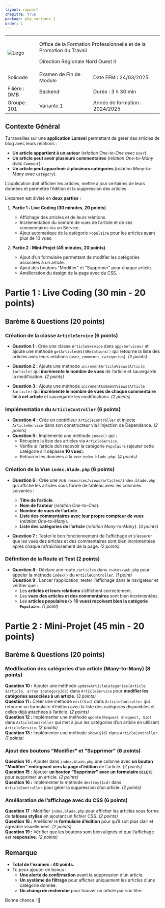 ```yaml
---
layout: rapport
chapitre: true
package: pkg_variante_1
order: 1
---
```



<table class="word-style">
        <tbody>
            <tr>
              <td>
                    <img src="{{ site.baseurl }}/assets/images/logo.png"  alt="Logo">
                </td>
                <td colspan="2" class="header">
                    <p>Office de la Formation Professionnelle et de la Promotion du Travail</p>
                    <p>Direction Régionale Nord Ouest II</p>
                </td>
            </tr>
            <tr>
               <td class="bold">Solicode</td>
               <td class="bold">Examen de Fin de Module</td>
               <td class="bold">Date EFM : 24/03/2025</td>
            </tr>
            <tr>
                <td class="bold">Filière : DMB</td>
                <td class="highlight">Backend</td>
                <td class="bold">Durée : 3 h 30 min</td>
            </tr>
            <tr>
               <td class="bold">Groupe : 101</td>
               <td class>Variante 1</td>
               <td class="bold">Année de formation : 2024/2025</td>
            </tr>
        </tbody>
</table>


## **Contexte Général**
Tu travailles sur une **application Laravel** permettant de gérer des articles de blog avec leurs relations :  
- **Un article appartient à un auteur** (*relation One-to-One avec `User`*).  
- **Un article peut avoir plusieurs commentaires** (*relation One-to-Many avec `Comment`*).  
- **Un article peut appartenir à plusieurs catégories** (*relation Many-to-Many avec `Category`*).  

L’application doit afficher les articles, mettre à jour certaines de leurs données et permettre l’édition et la suppression des articles.

L’examen est divisé en **deux parties** :

1. **Partie 1 : Live Coding (30 minutes, 20 points)**  
   - Affichage des articles et de leurs relations.  
   - Incrémentation du nombre de vues de l’article et de ses commentaires via un Service.  
   - Ajout automatique de la catégorie `Populaire` pour les articles ayant plus de 10 vues.  

2. **Partie 2 : Mini-Projet (45 minutes, 20 points)**  
   - Ajout d’un formulaire permettant de modifier les catégories associées à un article.  
   - Ajout des boutons "Modifier" et "Supprimer" pour chaque article.  
   - Amélioration du design de la page avec du CSS.  



# **Partie 1 : Live Coding (30 min - 20 points)**  

## **Barème & Questions (20 points)**
### **Création de la classe `ArticleService` (6 points)**
- **Question 1 :** Crée une classe `ArticleService` dans `app/Services/` et ajoute une méthode `getArticlesWithRelations()` qui retourne la liste des articles avec leurs relations (`user`, `comments`, `categories`). *(2 points)*  

- **Question 2 :** Ajoute une méthode `incrementArticleViews(Article $article)` qui **incrémente le nombre de vues** de l’article et sauvegarde la modification. *(2 points)*  

- **Question 3 :** Ajoute une méthode `incrementCommentViews(Article $article)` qui **incrémente le nombre de vues de chaque commentaire lié à cet article** et sauvegarde les modifications. *(2 points)*  

### **Implémentation du `ArticleController` (6 points)**

- **Question 4 :** Crée un contrôleur `ArticleController` et injecte `ArticleService` dans son constructeur via l’Injection de Dépendance. *(2 points)*  
- **Question 5 :** Implémente une méthode `index()` qui :
  - Récupère la liste des articles via `ArticleService`.
  - Vérifie si l’article doit recevoir la catégorie `Populaire` (ajouter cette catégorie s’il dépasse **10 vues**).
  - Retourne les données à la vue `index.blade.php`. *(4 points)*  



### **Création de la Vue `index.blade.php` (6 points)**
- **Question 6 :** Crée une vue `resources/views/articles/index.blade.php` qui affiche les articles sous forme de tableau avec les colonnes suivantes :  
  - **Titre de l’article**.  
  - **Nom de l’auteur** (*relation One-to-One*).  
  - **Nombre de vues de l’article**.  
  - **Liste des commentaires avec leur propre compteur de vues** (*relation One-to-Many*).  
  - **Liste des catégories de l’article** (*relation Many-to-Many*). *(4 points)*  

- **Question 7 :** Tester le bon fonctionnement de l'affichage et s'assurer que les vues des articles et des commentaires sont bien incrémentées après chaque rafraîchissement de la page. *(2 points)*  



### **Définition de la Route et Test (2 points)**
- **Question 8 :** Déclare une route `/articles` dans `routes/web.php` pour appeler la méthode `index()` du `ArticleController`. *(1 point)*  
 **Question 9 :** Lancer l’application, tester l’affichage dans le navigateur et vérifier que :
  - Les **articles et leurs relations** s’affichent correctement.
  - Les **vues des articles et des commentaires** sont bien incrémentées.
  - Les **articles populaires (> 10 vues) reçoivent bien la catégorie `Populaire`**. *(1 point)*  



# **Partie 2 : Mini-Projet (45 min - 20 points)**  

## **Barème & Questions (20 points)**
### **Modification des catégories d’un article (Many-to-Many) (8 points)**
 **Question 10 :** Ajouter une méthode `updateArticleCategories(Article $article, array $categoryIds)` dans `ArticleService` pour **modifier les catégories associées à un article**. *(3 points)*  
 **Question 11 :** Créer une méthode `edit($id)` dans `ArticleController` qui retourne un formulaire d’édition avec la liste des catégories disponibles et celles déjà attachées à l’article. *(2 points)*  
 **Question 12 :** Implémenter une méthode `update(Request $request, $id)` dans `ArticleController` qui met à jour les catégories d’un article en utilisant `ArticleService`. *(2 points)*  
 **Question 13 :** Implémenter une méthode `show($id)` dans `ArticleController`. *(1 points)* 



### **Ajout des boutons "Modifier" et "Supprimer" (6 points)**
 **Question 14 :** Ajouter dans `index.blade.php` une colonne avec **un bouton "Modifier" redirigeant vers la page d'édition** de l'article. *(2 points)*  
 **Question 15 :** Ajouter **un bouton "Supprimer" avec un formulaire `DELETE`** pour supprimer un article. *(2 points)*  
 **Question 16 :** Implémenter la méthode `destroy($id)` dans `ArticleController` pour gérer la suppression d’un article. *(2 points)*  



### **Amélioration de l’affichage avec du CSS (6 points)**
 **Question 17 :** Modifier `index.blade.php` pour afficher les articles sous forme de **tableau stylisé** en ajoutant un fichier CSS. *(2 points)*  
 **Question 18 :** Améliorer le **formulaire d’édition** pour qu’il soit plus clair et agréable visuellement. *(2 points)*  
 **Question 19 :** Vérifier que les boutons sont bien alignés et que l'affichage est **responsive**. *(2 points)*  



## **Remarque**
- **Total de l'examen : 40 points.**  
- Tu peux ajouter en bonus :
  - **Une alerte de confirmation** avant la suppression d’un article.  
  - **Un système de filtrage** pour afficher uniquement les articles d’une catégorie donnée.  
  - **Un champ de recherche** pour trouver un article par son titre.  

Bonne chance ! 🚀